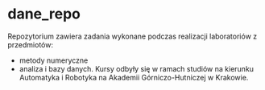 # dane_repo
Repozytorium zawiera zadania wykonane podczas realizacji laboratoriów z przedmiotów:
- metody numeryczne
- analiza i bazy danych.
Kursy odbyły się w ramach studiów na kierunku Automatyka i Robotyka na Akademii Górniczo-Hutniczej w Krakowie.

